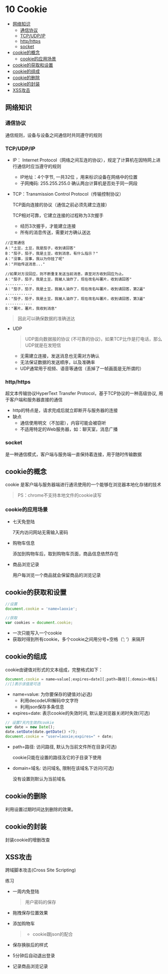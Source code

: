 # 10 Cookie
- [网络知识](#网络知识)
    - [通信协议](#通信协议)
    - [TCP/UDP/IP](#TCP/UDP/IP)
    - [http/https](#http/https)
    - [socket](#socket)
- [cookie的概念](#cookie的概念)
    - [cookie的应用场景](#cookie的应用场景)
- [cookie的获取和设置](#cookie的获取和设置)
- [cookie的组成](#cookie的组成)
- [cookie的删除](#cookie的删除)
- [cookie的封装](#cookie的封装)
- [XSS攻击](#XSS攻击)


## 网络知识

### 通信协议
通信规则，设备与设备之间通信时共同遵守的规则

### TCP/UDP/IP
- IP： Internet Protocol（网络之间互连的协议），规定了计算机在因特网上进行通信时应当遵守的规则
    - IP地址：4个字节, 一共32位 ，用来标识设备在网络中的位置
    - 子网掩码: 255.255.255.0 确认两台计算机是否处于同一网段
- TCP：Transmission Control Protocol（传输控制协议）

    TCP面向连接的协议（通信之前必须先建立连接）

    TCP相对可靠，它建立连接的过程称为3次握手

    - 经历3次握手，才能建立连接
    - 所有的消息传送，需要对方确认送达

```
//正常通信
A："土豆，土豆，我是茄子，收到请回答" 
B："茄子，茄子，我是土豆，收到消息，有什么指示？"
A："没事，没事，我以为你挂了呢" 
A："开始传送消息..."   

//如果对方没回应，则不断重复发送当前消息，直至对方收到回应为止。 
A："茄子，茄子，我是土豆，我被人油炸了，现在改名叫薯片，收到请回答"
............ 
A："茄子，茄子，我是土豆，我被人油炸了，现在改名叫薯片，收到请回答，第2遍"
............ 
A："茄子，茄子，我是土豆，我被人油炸了，现在改名叫薯片，收到请回答，第3遍" 
............ 
B："薯片，薯片，我收到消息"
```
> 因此可以确保数据的准确送达 

- UDP
    > UDP面向数据报的协议 (不可靠的协议)，如果TCP比作是打电话，那么UDP就是在发短信

    - 无需建立连接，发送消息也无需对方确认 
    - 无法保证数据的发送顺序，以及准确率 
    - UDP通常用于视频、语音等通信（丢掉了一帧画面是无所谓的）

### http/https
超文本传输协议HyperText Transfer Protocol，基于TCP协议的一种高级协议, 用于客户端和服务器直接的通信

- http的特点是，请求完成后就立即断开与服务器的连接
- 缺点
    - 通信使用明文（不加密），内容可能会被窃听
    - 不适用特定的Web服务器，如：聊天室，消息广播

### socket
是一种通信模式，客户端与服务端一直保持着连接，用于随时传输数据

## cookie的概念
cookie 是客户端与服务器端进行通讯使用的一个能够在浏览器本地化存储的技术
> PS：chrome不支持本地文件的cookie读写

### cookie的应用场景
- 七天免登陆

    7天内访问网站无需输入密码
- 购物车信息

    添加到购物车后，取到购物车页面，商品信息依然存在
- 商品浏览记录

    用户每浏览一个商品就会保留商品的浏览记录

## cookie的获取和设置
```js
//设置
document.cookie = 'name=laoxie';

//获取
var cookies = document.cookie;
```
- 一次只能写入一个cookie
- 获取时得到所有cookie，多个cookie之间用分号+空格（’; ‘）来隔开

## cookie的组成
cookie由键值对形式的文本组成，完整格式如下：
```js
document.cookie = name=value[;expires=date][;path=路径][;domain=域名]
//[]表示该值是可选
```

- name=value: 为你要保存的键值对(必选) 
    - 利用decodeURI解码中文字符
    - 利用json保存多条信息
- expires=date: 表示cookie的失效时间, 默认是浏览器关闭时失效(可选)

```js
// 设置7天内生效的cookie
var date = new Date();  
date.setDate(date.getDate() +7); 
document.cookie = "user=laoxie;expires=" + date;
```
- path=路径: 访问路径, 默认为当前文件所在目录(可选)

    cookie只能在设置的路径及它的子目录下使用
- domain=域名: 访问域名, 限制在该域名下访问(可选)

    没有设置则默认为当前域名

## cookie的删除
利用设置过期时间达到删除的效果。

## cookie的封装
封装cookie的增删改查

## XSS攻击
跨域脚本攻击(Cross Site Scripting)

练习
- 一周内免登陆
    > 用户密码的保存
- 拖拽保存位置效果
- 添加购物车
    > - cookie跟json的配合

- 保存换肤后的样式
- 5分钟后自动退出登录
- 记录商品浏览记录